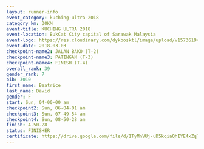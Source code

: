```yaml
--- 
layout: runner-info 
event_category: kuching-ultra-2018 
category_km: 30KM 
event-title: KUCHING ULTRA 2018 
event-location: BukCat City capital of Sarawak Malaysia 
event-logo: https://res.cloudinary.com/dykbosktl/image/upload/v1573619473/Logo/kuching-ultra-2018-logo_tlpvm5.png 
event-date: 2018-03-03 
checkpoint-name2: JALAN BAKO (T-2) 
checkpoint-name3: PATINGAN (T-3) 
checkpoint-name4: FINISH (T-4) 
overall_rank: 39
gender_rank: 7
bib: 3010
first_name: Beatrice
last_name: David
gender: F
start: Sun, 04-00-00 am
checkpoint2: Sun, 06-04-01 am
checkpoint3: Sun, 07-49-54 am
checkpoint4: Sun, 08-50-28 am
finish: 4-50-28
status: FINISHER
certificate: https://drive.google.com/file/d/1TyMnVUj-uD5kqiaQhIYE4xZqTdRj1G/view?usp=sharing
--- 
```

